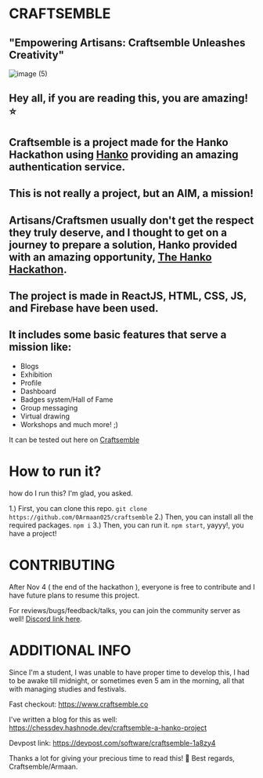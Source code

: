 # CRAFTSEMBLE

## "Empowering Artisans: Craftsemble Unleashes Creativity"

![image (5)](https://github.com/0Armaan025/Craftsemble/assets/104704093/c3a8ff34-2260-441b-97dd-0923afcf6bfd)

## Hey all, if you are reading this, you are amazing! ⭐
## **Craftsemble** is a project made for the Hanko Hackathon using [Hanko](https://hanko.io) providing an amazing authentication service.
## This is not really a project, but an AIM, a mission!
## Artisans/Craftsmen usually don't get the respect they truly deserve, and I thought to get on a journey to prepare a solution, Hanko provided with an amazing opportunity, [The Hanko Hackathon](https://hanko.io/hackathon).
## The project is made in **ReactJS, HTML, CSS, JS, and Firebase have been used**.
## It includes some basic features that serve a mission like:
- Blogs
- Exhibition
- Profile
- Dashboard
- Badges system/Hall of Fame
- Group messaging
- Virtual drawing
- Workshops and much more! ;)

It can be tested out here on [Craftsemble](https://www.craftsemble.co)

# How to run it?

how do I run this?
I'm glad, you asked.

1.) First, you can clone this repo.
```git clone https://github.com/0Armaan025/craftsemble```
2.) Then, you can install all the required packages.
```npm i```
3.) Then, you can run it.
```npm start```, yayyy!, you have a project!

# CONTRIBUTING
After Nov 4 ( the end of the hackathon ), everyone is free to contribute and I have future plans to resume this project.

For reviews/bugs/feedback/talks, you can join the community server as well!
[Discord link here](https://discord.gg/7xc4yVFjaP).

# ADDITIONAL INFO

Since I'm a student, I was unable to have proper time to develop this, I had to be awake till midnight, or sometimes even 5 am in the morning, all that with managing studies and festivals.

Fast checkout: https://www.craftsemble.co

I've written a blog for this as well: https://chessdev.hashnode.dev/craftsemble-a-hanko-project

Devpost link: https://devpost.com/software/craftsemble-1a8zy4

Thanks a lot for giving your precious time to read this! 🚀
Best regards,
Craftsemble/Armaan.
